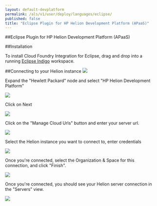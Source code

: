 ```yaml
---
layout: default-devplatform
permalink: /als/v1/user/deploy/languages/eclipse/
published: false
title: "Eclipse Plugin for HP Helion Development Platform (APaaS)"
---
```

<!--PUBLISHED-->

##Eclipse Plugin for HP Helion Development Platform (APaaS)

##Installation

To install Cloud Foundry Integration for Eclipse, drag and drop into a running [Eclipse Indigo](http://marketplace.eclipse.org/marketplace-client-intro?mpc_install=106257) workspace.

##Connecting to your Helion instance
<img src="/images/Initial_Screen.png">

Expand the "Hewlett Packard" node and select "HP Helion Development Platform"

<img src="/images/New_Server.png">

Click on Next

<img src="/images/Connect-To-Server.png">

Click on the "Manage Cloud Urls" button and enter your server url.

<img src="/images/Manage-Cloud-Url.png">

Select the Helion instance you want to connect to, enter credentials

<img src="/images/Connect-To-Server-2.png">

Once you're connected, select the Organization & Space for this connection, and click "Finish".

<img src="/images//Select-Org-Space.png">


Once you're connected, you should see your Helion server connection in the "Servers" view.

<img src="/images/Server-Connected.png">